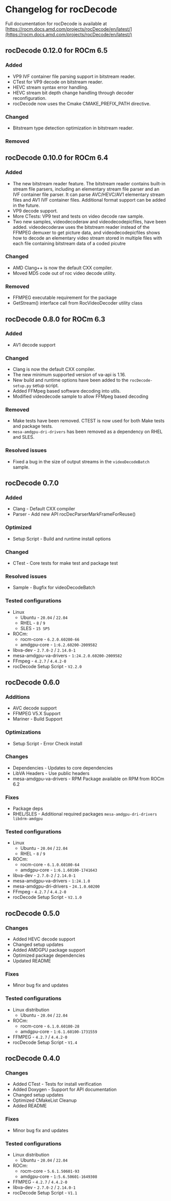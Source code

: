 # Changelog for rocDecode

Full documentation for rocDecode is available at [https://rocm.docs.amd.com/projects/rocDecode/en/latest/](https://rocm.docs.amd.com/projects/rocDecode/en/latest/)

## rocDecode 0.12.0 for ROCm 6.5

### Added

* VP9 IVF container file parsing support in bitstream reader.
* CTest for VP9 decode on bitstream reader.
* HEVC stream syntax error handling.
* HEVC stream bit depth change handling through decoder reconfiguration.
* rocDecode now uses the Cmake CMAKE_PREFIX_PATH directive.

### Changed

* Bitstream type detection optimization in bitstream reader.

### Removed

## rocDecode 0.10.0 for ROCm 6.4

### Added

* The new bitstream reader feature. The bitstream reader contains built-in stream file parsers, including an elementary stream file parser and an IVF container file parser. It can parse AVC/HEVC/AV1 elementary stream files and AV1 IVF container files. Additional format support can be added in the future.
* VP9 decode support.
* More CTests: VP9 test and tests on video decode raw sample.
* Two new samples, videodecoderaw and videodecodepicfiles, have been added. videodecoderaw uses the bitstream reader instead of the FFMPEG demuxer to get picture data, and videodecodepicfiles shows how to decode an elementary video stream stored in multiple files with each file containing bitstream data of a coded picutre

### Changed

* AMD Clang++ is now the default CXX compiler.
* Moved MD5 code out of roc video decode utility.

### Removed

* FFMPEG executable requirement for the package
* GetStream() interface call from RocVideoDecoder utility class

## rocDecode 0.8.0 for ROCm 6.3

### Added

* AV1 decode support

### Changed

* Clang is now the default CXX compiler.
* The new minimum supported version of va-api is 1.16.
* New build and runtime options have been added to the `rocDecode-setup.py` setup script.
* Added FFMpeg based software decoding into utils.
* Modified videodecode sample to allow FFMpeg based decoding

### Removed

* Make tests have been removed. CTEST is now used for both Make tests and package tests.
* `mesa-amdgpu-dri-drivers` has been removed as a dependency on RHEL and SLES.

### Resolved issues

* Fixed a bug in the size of output streams in the `videoDecodeBatch` sample.

## rocDecode 0.7.0

### Added

* Clang - Default CXX compiler
* Parser - Add new API rocDecParserMarkFrameForReuse()

### Optimized

* Setup Script - Build and runtime install options

### Changed

* CTest - Core tests for make test and package test

### Resolved issues

* Sample - Bugfix for videoDecodeBatch

### Tested configurations

* Linux
  * Ubuntu - `20.04` / `22.04`
  * RHEL - `8` / `9`
  * SLES - `15 SP5`
* ROCm:
  * rocm-core - `6.2.0.60200-66`
  * amdgpu-core - `1:6.2.60200-2009582`
* libva-dev - `2.7.0-2` / `2.14.0-1`
* mesa-amdgpu-va-drivers - `1:24.2.0.60200-2009582`
* FFmpeg - `4.2.7` / `4.4.2-0`
* rocDecode Setup Script - `V2.2.0`


## rocDecode 0.6.0

### Additions

* AVC decode support
* FFMPEG V5.X Support
* Mariner - Build Support

### Optimizations

* Setup Script - Error Check install

### Changes

* Dependencies - Updates to core dependencies
* LibVA Headers - Use public headers
* mesa-amdgpu-va-drivers - RPM Package available on RPM from ROCm 6.2

### Fixes

* Package deps
* RHEL/SLES - Additional required packages `mesa-amdgpu-dri-drivers libdrm-amdgpu`

### Tested configurations

* Linux
  * Ubuntu - `20.04` / `22.04`
  * RHEL - `8` / `9`
* ROCm:
  * rocm-core - `6.1.0.60100-64`
  * amdgpu-core - `1:6.1.60100-1741643`
* libva-dev - `2.7.0-2` / `2.14.0-1`
* mesa-amdgpu-va-drivers - `1:24.1.0`
* mesa-amdgpu-dri-drivers - `24.1.0.60200`
* FFmpeg - `4.2.7` / `4.4.2-0`
* rocDecode Setup Script - `V2.1.0`

## rocDecode 0.5.0

### Changes

* Added HEVC decode support
* Changed setup updates
* Added AMDGPU package support
* Optimized package dependencies
* Updated README

### Fixes

* Minor bug fix and updates

### Tested configurations

* Linux distribution
  * Ubuntu - `20.04` / `22.04`
* ROCm:
  * rocm-core - `6.1.0.60100-28`
  * amdgpu-core - `1:6.1.60100-1731559`
* FFMPEG - `4.2.7` / `4.4.2-0`
* rocDecode Setup Script - `V1.4`

## rocDecode 0.4.0

### Changes

* Added CTest - Tests for install verification
* Added Doxygen - Support for API documentation
* Changed setup updates
* Optimized CMakeList Cleanup
* Added README

### Fixes

* Minor bug fix and updates

### Tested configurations

* Linux distribution
  * Ubuntu - `20.04` / `22.04`
* ROCm:
  * rocm-core - `5.6.1.50601-93`
  * amdgpu-core - `1:5.6.50601-1649308`
* FFMPEG - `4.2.7` / `4.4.2-0`
* libva-dev - `2.7.0-2` / `2.14.0-1`
* rocDecode Setup Script - `V1.1`
